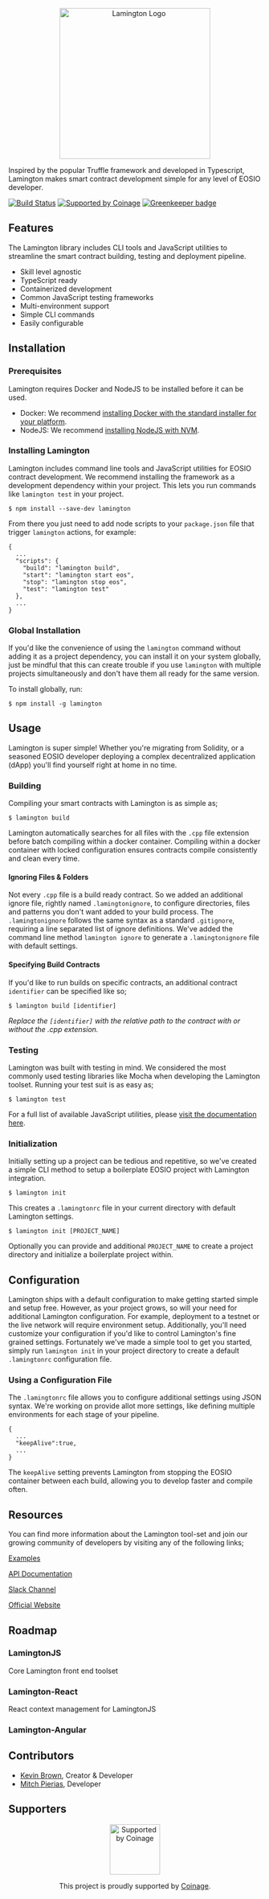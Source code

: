 <p align="center">
    <img src="https://lamington.io/img/logo.svg" alt="Lamington Logo" width="300"/>
</p>

Inspired by the popular Truffle framework and developed in Typescript, Lamington makes smart contract development simple for any level of EOSIO developer.

[![Build Status](https://travis-ci.org/CoinageCrypto/lamington.svg?branch=master)](https://travis-ci.org/CoinageCrypto/lamington)
[![Supported by Coinage](https://coina.ge/assets/supported-by-coinage-badge.svg)](https://coina.ge) [![Greenkeeper badge](https://badges.greenkeeper.io/CoinageCrypto/lamington.svg)](https://greenkeeper.io/)

## Features

The Lamington library includes CLI tools and JavaScript utilities to streamline the smart contract building, testing and deployment pipeline.

- Skill level agnostic
- TypeScript ready
- Containerized development
- Common JavaScript testing frameworks
- Multi-environment support
- Simple CLI commands
- Easily configurable

## Installation

### Prerequisites

Lamington requires Docker and NodeJS to be installed before it can be used.

- Docker: We recommend [installing Docker with the standard installer for your platform](https://www.docker.com/get-started).
- NodeJS: We recommend [installing NodeJS with NVM](https://github.com/creationix/nvm).

### Installing Lamington

Lamington includes command line tools and JavaScript utilities for EOSIO contract development. We recommend installing the framework as a development dependency within your project. This lets you run commands like `lamington test` in your project.

```
$ npm install --save-dev lamington
```

From there you just need to add node scripts to your `package.json` file that trigger `lamington` actions, for example:

```
{
  ...
  "scripts": {
    "build": "lamington build",
    "start": "lamington start eos",
    "stop": "lamington stop eos",
    "test": "lamington test"
  },
  ...
}
```

### Global Installation

If you'd like the convenience of using the `lamington` command without adding it as a project dependency, you can install it on your system globally, just be mindful that this can create trouble if you use `lamington` with multiple projects simultaneously and don't have them all ready for the same version.

To install globally, run:

```
$ npm install -g lamington
```

## Usage

Lamington is super simple! Whether you're migrating from Solidity, or a seasoned EOSIO developer deploying a complex decentralized application (dApp) you'll find yourself right at home in no time.

### Building

Compiling your smart contracts with Lamington is as simple as;

```
$ lamington build
```

Lamington automatically searches for all files with the `.cpp` file extension before batch compiling within a docker container. Compiling within a docker container with locked configuration ensures contracts compile consistently and clean every time.

#### Ignoring Files & Folders

Not every `.cpp` file is a build ready contract. So we added an additional ignore file, rightly named `.lamingtonignore`, to configure directories, files and patterns you don't want added to your build process. The `.lamingtonignore` follows the same syntax as a standard `.gitignore`, requiring a line separated list of ignore definitions. We've added the command line method `lamington ignore` to generate a `.lamingtonignore` file with default settings.

#### Specifying Build Contracts

If you'd like to run builds on specific contracts, an additional contract `identifier` can be specified like so;

```
$ lamington build [identifier]
```

_Replace the `[identifier]` with the relative path to the contract with or without the .cpp extension._

### Testing

Lamington was built with testing in mind. We considered the most commonly used testing libraries like Mocha when developing the Lamington toolset. Running your test suit is as easy as;

```
$ lamington test
```

For a full list of available JavaScript utilities, please [visit the documentation here](https://docs.lamington.io/testing).

### Initialization

Initially setting up a project can be tedious and repetitive, so we've created a simple CLI method to setup a boilerplate EOSIO project with Lamington integration.

```
$ lamington init
```

This creates a `.lamingtonrc` file in your current directory with default Lamington settings.

```
$ lamington init [PROJECT_NAME]
```

Optionally you can provide and additional `PROJECT_NAME` to create a project directory and initialize a boilerplate project within.

## Configuration

Lamington ships with a default configuration to make getting started simple and setup free. However, as your project grows, so will your need for additional Lamington configuration. For example, deployment to a testnet or the live network will require environment setup. Additionally, you'll need customize your configuration if you'd like to control Lamington's fine grained settings. Fortunately we've made a simple tool to get you started, simply run `lamington init` in your project directory to create a default `.lamingtonrc` configuration file.

### Using a Configuration File

The `.lamingtonrc` file allows you to configure additional settings using JSON syntax. We're working on provide allot more settings, like defining multiple environments for each stage of your pipeline.

```
{
  ...
  "keepAlive":true,
  ...
}
```

The `keepAlive` setting prevents Lamington from stopping the EOSIO container between each build, allowing you to develop faster and compile often.

## Resources

You can find more information about the Lamington tool-set and join our growing community of developers by visiting any of the following links;

[Examples](https://examples.lamington.io)

[API Documentation](https://api.lamington.io)

[Slack Channel](https://forms.gle/yTjNA46oKywaD7FR6)

[Official Website](https://lamington.io)

## Roadmap

### LamingtonJS

Core Lamington front end toolset

### Lamington-React

React context management for LamingtonJS

### Lamington-Angular

## Contributors

- [Kevin Brown](https://github.com/thekevinbrown), Creator & Developer
- [Mitch Pierias](https://github.com/MitchPierias), Developer

## Supporters

<p align="center">
    <a href="https://coina.ge"><img src="https://coina.ge/assets/coinage-logo-light.png" alt="Supported by Coinage" width="100"/></a>
</p>
<p align="center">
    This project is proudly supported by <a href="https://coina.ge">Coinage</a>.<br/>
</p>
